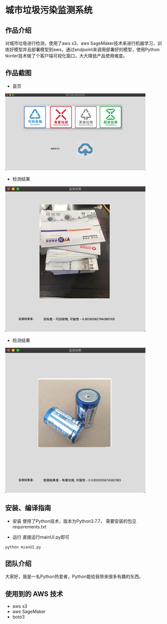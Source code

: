 # 城市垃圾污染监测系统

## 作品介绍
对城市垃圾进行检测，使用了aws s3、aws SageMaker技术来进行机器学习，训练好模型并且部署模型到aws，通过endpoint来调用部署好的模型，使用Python tkinter技术做了个客户端可视化窗口，大大降低产品使用难度。

## 作品截图

- 首页
<p>
  <img src="./imgs/1.png" width="450" style="display:inline;" alt="">
</p>

- 检测结果
<p>
  <img src="./imgs/2.png" width="450" style="display:inline;" alt="">
</p>

- 检测结果
<p>
  <img src="./imgs/3.png" width="450" style="display:inline;" alt="">
</p>

## 安装、编译指南
- 安装
使用了Python技术，版本为Python3.7.7，
需要安装的包见requirements.txt

- 运行
直接运行mainUI.py即可
```
python mianUI.py
```

## 团队介绍
大家好，我是一名Python热爱者，Python能给我带来很多有趣的东西。

## 使用到的 AWS 技术
- aws s3
- aws SageMaker
- boto3
